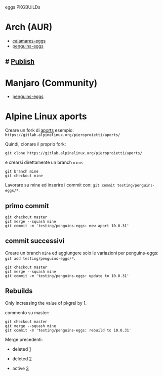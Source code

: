eggs PKGBUILDs

# Arch (AUR)
* [calamares-eggs](./aur/calamares-eggs)
* [penguins-eggs](https://aur.archlinux.org/packages/penguins-eggs)
## # [Publish](./PUBLISH.md)

# Manjaro (Community)
* [penguins-eggs](https://gitlab.manjaro.org/packages/community/penguins-eggs)


# Alpine Linux aports

Creare un fork di [aports](https://gitlab.alpinelinux.org/alpine/aports) esempio: `https://gitlab.alpinelinux.org/pieroproietti/aports/`


Quindi, clonare il proprio fork:

```
git clone https://gitlab.alpinelinux.org/pieroproietti/aports/
```

e crearsi direttamente un branch `mine`:
```
git branch mine
git checkout mine
```

Lavorare su mine ed inserire i commit con: ```git commit testing/penguins-eggs/*```.

## primo commit

```
git checkout master
git merge --squash mine
git commit -m 'testing/penguins-eggs: new aport 10.0.31'
```

## commit successivi

Creare un branch `mine` ed aggiungere solo le variazioni per penguins-eggs: `git add testing/penguins-eggs/*`.

```
git checkout master
git merge --squash mine
git commit -m 'testing/penguins-eggs: update to 10.0.31'
```

## Rebuilds
Only increasing the value of pkgrel by 1.

commento su master:
```
git checkout master
git merge --squash mine
git commit -m 'testing/penguins-eggs: rebuild to 10.0.31'
```

Merge precedenti:
* deleted [1](https://gitlab.alpinelinux.org/alpine/aports/-/merge_requests/70432#note_427410)
* deleted [2](https://gitlab.alpinelinux.org/alpine/aports/-/merge_requests/70725)

* active [3](https://gitlab.alpinelinux.org/alpine/aports/-/merge_requests/70933)
